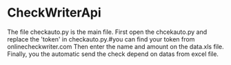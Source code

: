 # CheckWriterApi
The file checkauto.py is the main file.
First open the chcekauto.py and replace the 'token' in checkauto.py.#you can find your token from onlinecheckwriter.com
Then enter the name and amount on the data.xls file.
Finally, you the automatic send the check depend on datas from excel file.
